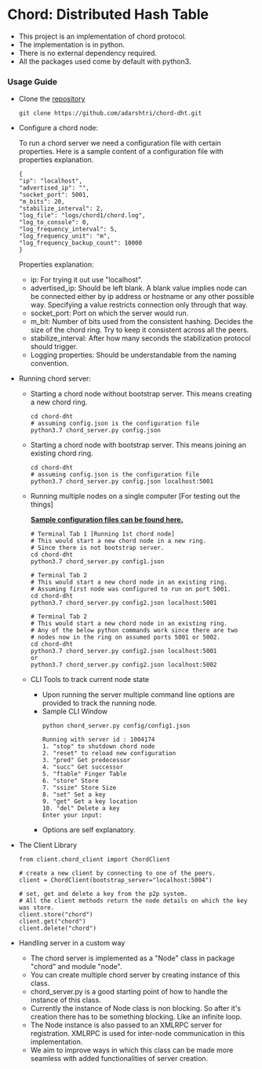 # Chord: Distributed Hash Table
* This project is an implementation of chord protocol. 
* The implementation is in python. 
* There is no external dependency required. 
* All the packages used come by default with python3.

### Usage Guide

- Clone the [repository](https://github.com/adarshtri/chord-dht.git)

    ```git clone https://github.com/adarshtri/chord-dht.git```
    
- Configure a chord node:
  
  To run a chord server we need a configuration file with certain properties.
  Here is a sample content of a configuration file with properties
  explanation.
    
    ```
  {
  "ip": "localhost",
  "advertised_ip": "",
  "socket_port": 5001,
  "m_bits": 20,
  "stabilize_interval": 2,
  "log_file": "logs/chord1/chord.log",
  "log_to_console": 0,
  "log_frequency_interval": 5,
  "log_frequency_unit": "m",
  "log_frequency_backup_count": 10000
    }
  ```
  Properties explanation:
  - ip: For trying it out use "localhost".
  - advertised_ip: Should be left blank. A blank value implies node can be connected either by ip address or hostname or any other possible way. Specifying a value restricts connection only through that way.
  - socket_port: Port on which the server would run.
  - m_bit: Number of bits used from the consistent hashing. Decides the size of the chord ring. Try to keep it consistent across all the peers.
  - stabilize_interval: After how many seconds the stabilization protocol should trigger.
  - Logging properties: Should be understandable from the naming convention.
  
- Running chord server:
    - Starting a chord node without bootstrap server. This means creating a new chord ring.
        ```angular2
        cd chord-dht
        # assuming config.json is the configuration file
        python3.7 chord_server.py config.json
        ```
    - Starting a chord node with bootstrap server. This means joining an existing chord ring.
        ```angular2
        cd chord-dht
        # assuming config.json is the configuration file
        python3.7 chord_server.py config.json localhost:5001
        ```
    - Running multiple nodes on a single computer \[For testing out the things\]
        
        **[Sample configuration files can be found here.](config/)**
        
        ```angular2
        # Terminal Tab 1 [Running 1st chord node]
        # This would start a new chord node in a new ring. 
        # Since there is not bootstrap server.
        cd chord-dht
        python3.7 chord_server.py config1.json
        ```
      
        ```angular2
        # Terminal Tab 2
        # This would start a new chord node in an existing ring.
        # Assuming first node was configured to run on port 5001.
        cd chord-dht
        python3.7 chord_server.py config2.json localhost:5001
        ```

        ```angular2
        # Terminal Tab 2
        # This would start a new chord node in an existing ring.
        # Any of the below python commands work since there are two
        # nodes now in the ring on assumed ports 5001 or 5002.
        cd chord-dht
        python3.7 chord_server.py config2.json localhost:5001
        or
        python3.7 chord_server.py config2.json localhost:5002
        ```
      
    - CLI Tools to track current node state
        - Upon running the server multiple command line options are provided to track the running node.
        - Sample CLI Window
            ```angular2
            python chord_server.py config/config1.json 
    
            Running with server id : 1004174
            1. "stop" to shutdown chord node
            2. "reset" to reload new configuration
            3. "pred" Get predecessor
            4. "succ" Get successor
            5. "ftable" Finger Table
            6. "store" Store
            7. "ssize" Store Size
            8. "set" Set a key
            9. "get" Get a key location
            10. "del" Delete a key
            Enter your input:
            ```
        - Options are self explanatory.
 
- The Client Library 

    ```angular2
    from client.chord_client import ChordClient
  
    # create a new client by connecting to one of the peers.
    client = ChordClient(bootstrap_server="localhost:5004")
  
    # set, get and delete a key from the p2p system.
    # All the client methods return the node details on which the key was store.
    client.store("chord")
    client.get("chord")
    client.delete("chord")
    ```
- Handling server in a custom way

    - The chord server is implemented as a "Node" class in package "chord" and module "node".
    - You can create multiple chord server by creating instance of this class.
    - chord_server.py is a good starting point of how to handle the instance of this class.
    - Currently the instance of Node class is non blocking. So after it's creation there has to be something blocking.
    Like an infinite loop.
    - The Node instance is also passed to an XMLRPC server for registration. XMLRPC is used for inter-node communication
    in this implementation.
    - We aim to improve ways in which this class can be made more seamless with added functionalities of server creation.
